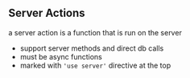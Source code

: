 ## Server Actions

a server action is a function that is run on the server
- support server methods and direct db calls
- must be async functions
- marked with `'use server'` directive at the top